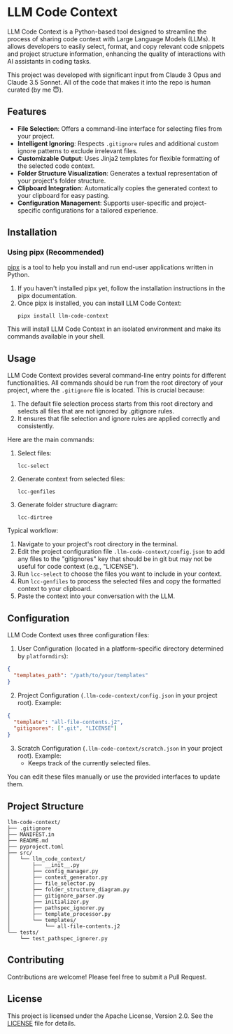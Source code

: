 # LLM Code Context

LLM Code Context is a Python-based tool designed to streamline the process of sharing code context with Large Language Models (LLMs). It allows developers to easily select, format, and copy relevant code snippets and project structure information, enhancing the quality of interactions with AI assistants in coding tasks.

This project was developed with significant input from Claude 3 Opus and Claude 3.5 Sonnet. All of the code that makes it into the repo is human curated (by me 😇).

## Features

- **File Selection**: Offers a command-line interface for selecting files from your project.
- **Intelligent Ignoring**: Respects `.gitignore` rules and additional custom ignore patterns to exclude irrelevant files.
- **Customizable Output**: Uses Jinja2 templates for flexible formatting of the selected code context.
- **Folder Structure Visualization**: Generates a textual representation of your project's folder structure.
- **Clipboard Integration**: Automatically copies the generated context to your clipboard for easy pasting.
- **Configuration Management**: Supports user-specific and project-specific configurations for a tailored experience.

## Installation

### Using pipx (Recommended)

[pipx](https://pypa.github.io/pipx/) is a tool to help you install and run end-user applications written in Python.

1. If you haven't installed pipx yet, follow the installation instructions in the pipx documentation.
2. Once pipx is installed, you can install LLM Code Context:
   ```
   pipx install llm-code-context
   ```

This will install LLM Code Context in an isolated environment and make its commands available in your shell.

## Usage

LLM Code Context provides several command-line entry points for different functionalities. All commands should be run from the root directory of your project, where the `.gitignore` file is located. This is crucial because:

1. The default file selection process starts from this root directory and selects all files that are not ignored by .gitignore rules.
2. It ensures that file selection and ignore rules are applied correctly and consistently.

Here are the main commands:

1. Select files:
   ```
   lcc-select
   ```

2. Generate context from selected files:
   ```
   lcc-genfiles
   ```

3. Generate folder structure diagram:
   ```
   lcc-dirtree
   ```

Typical workflow:

1. Navigate to your project's root directory in the terminal.
2. Edit the project configuration file `.llm-code-context/config.json` to add any files to the "gitignores" key that should be in git but may not be useful for code context (e.g., "LICENSE").
3. Run `lcc-select` to choose the files you want to include in your context.
4. Run `lcc-genfiles` to process the selected files and copy the formatted context to your clipboard.
5. Paste the context into your conversation with the LLM.

## Configuration

LLM Code Context uses three configuration files:

1. User Configuration (located in a platform-specific directory determined by `platformdirs`):
```json
{
  "templates_path": "/path/to/your/templates"
}
```

2. Project Configuration (`.llm-code-context/config.json` in your project root). Example:
```json
{
  "template": "all-file-contents.j2",
  "gitignores": [".git", "LICENSE"]
}
```

3. Scratch Configuration (`.llm-code-context/scratch.json` in your project root). Example:
   - Keeps track of the currently selected files.

You can edit these files manually or use the provided interfaces to update them.

## Project Structure

```
llm-code-context/
├── .gitignore
├── MANIFEST.in
├── README.md
├── pyproject.toml
├── src/
│   └── llm_code_context/
│       ├── __init__.py
│       ├── config_manager.py
│       ├── context_generator.py
│       ├── file_selector.py
│       ├── folder_structure_diagram.py
│       ├── gitignore_parser.py
│       ├── initializer.py
│       ├── pathspec_ignorer.py
│       ├── template_processor.py
│       └── templates/
│           └── all-file-contents.j2
└── tests/
    └── test_pathspec_ignorer.py
```

## Contributing

Contributions are welcome! Please feel free to submit a Pull Request.

## License

This project is licensed under the Apache License, Version 2.0. See the [LICENSE](LICENSE) file for details.